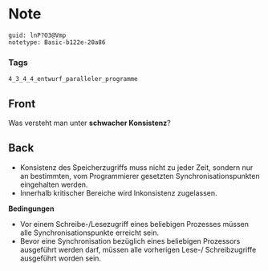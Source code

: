 # Note
```
guid: lnP?O3@Vmp
notetype: Basic-b122e-20a86
```

### Tags
```
4_3_4_4_entwurf_paralleler_programme
```

## Front
Was versteht man unter <b>schwacher Konsistenz</b>?

## Back
<ul>
  <li>Konsistenz des Speicherzugriffs muss nicht zu jeder Zeit,
  sondern nur an bestimmten, vom Programmierer gesetzten
  Synchronisationspunkten eingehalten werden.
  <li>Innerhalb kritischer Bereiche wird Inkonsistenz zugelassen.
</ul>
<div>
  <strong>Bedingungen</strong>
</div>
<ul>
  <li>Vor einem Schreibe-/Lesezugriff eines beliebigen Prozesses
  müssen alle Synchronisationspunkte erreicht sein.
  <li>Bevor eine Synchronisation bezüglich eines beliebigen
  Prozessors ausgeführt werden darf, müssen alle vorherigen Lese-/
  Schreibzugriffe ausgeführt worden sein.
</ul>
